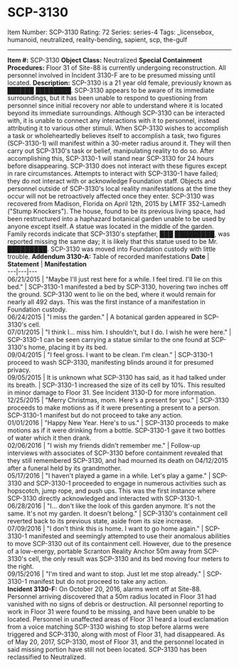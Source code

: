 # SCP-3130
Item Number: SCP-3130
Rating: 72
Series: series-4
Tags: _licensebox, humanoid, neutralized, reality-bending, sapient, scp, the-gulf

---

**Item #:** SCP-3130
**Object Class:** Neutralized
**Special Containment Procedures:** Floor 31 of Site-88 is currently undergoing reconstruction. All personnel involved in Incident 3130-F are to be presumed missing until located.
**Description:** SCP-3130 is a 21 year old female, previously known as ██████ ████████. SCP-3130 appears to be aware of its immediate surroundings, but it has been unable to respond to questioning from personnel since initial recovery nor able to understand where it is located beyond its immediate surroundings. Although SCP-3130 can be interacted with, it is unable to connect any interactions with it to personnel, instead attributing it to various other stimuli.
When SCP-3130 wishes to accomplish a task or wholeheartedly believes itself to accomplish a task, two figures (SCP-3130-1) will manifest within a 30-meter radius around it. They will then carry out SCP-3130's task or belief, manipulating reality to do so. After accomplishing this, SCP-3130-1 will stand near SCP-3130 for 24 hours before disappearing. SCP-3130 does not interact with these figures except in rare circumstances. Attempts to interact with SCP-3130-1 have failed; they do not interact with or acknowledge Foundation staff. Objects and personnel outside of SCP-3130's local reality manifestations at the time they occur will not be retroactively affected once they enter.
SCP-3130 was recovered from Madison, Florida on April 12th, 2015 by LMTF 352-Lamedh ("Stump Knockers"). The house, found to be its previous living space, had been restructured into a haphazard botanical garden unable to be used by anyone except itself. A statue was located in the middle of the garden. Family records indicate that SCP-3130's stepfather, ███ █████████, was reported missing the same day; it is likely that this statue used to be Mr. █████████. SCP-3130 was moved into Foundation custody with little trouble.
**Addendum 3130-A:** Table of recorded manifestations
**Date** | **Statement** | **Manifestation**  
---|---|---  
06/21/2015 | "Maybe I'll just rest here for a while. I feel tired. I'll lie on this bed." | SCP-3130-1 manifested a bed by SCP-3130, hovering two inches off the ground. SCP-3130 went to lie on the bed, where it would remain for nearly all 492 days. This was the first instance of a manifestation in Foundation custody.  
06/24/2015 | "I miss the garden." | A botanical garden appeared in SCP-3130's cell.  
07/01/2015 | "I think I… miss him. I shouldn't, but I do. I wish he were here." | SCP-3130-1 can be seen carrying a statue similar to the one found at SCP-3130's home, placing it by its bed.  
09/04/2015 | "I feel gross. I want to be clean. I'm clean." | SCP-3130-1 proceed to wash SCP-3130, manifesting blinds around it for presumed privacy.  
09/05/2015 | It is unknown what SCP-3130 has said, as it had talked under its breath. | SCP-3130-1 increased the size of its cell by 10%. This resulted in minor damage to Floor 31. See Incident 3130-D for more information.  
12/25/2015 | "Merry Christmas, mom. Here's a present for you." | SCP-3130 proceeds to make motions as if it were presenting a present to a person. SCP-3130-1 manifest but do not proceed to take any action.  
01/01/2016 | "Happy New Year. Here's to us." | SCP-3130 proceeds to make motions as if it were drinking from a bottle. SCP-3130-1 gave it two bottles of water which it then drank.  
02/06/2016 | "I wish my friends didn't remember me." | Follow-up interviews with associates of SCP-3130 before containment revealed that they still remembered SCP-3130, and had mourned its death on 04/12/2015 after a funeral held by its grandmother.  
05/17/2016 | "I haven't played a game in a while. Let's play a game." | SCP-3130 and SCP-3130-1 proceeded to engage in numerous activities such as hopscotch, jump rope, and push ups. This was the first instance where SCP-3130 directly acknowledged and interacted with SCP-3130-1.  
06/28/2016 | "I… don't like the look of this garden anymore. It's not the same. It's not my garden. It doesn't belong." | SCP-3130's containment cell reverted back to its previous state, aside from its size increase.  
07/09/2016 | "I don't think this is home. I want to go home again." | SCP-3130-1 manifested and seemingly attempted to use their anomalous abilities to move SCP-3130 out of its containment cell. However, due to the presence of a low-energy, portable Scranton Reality Anchor 50m away from SCP-3130's cell, the only result was SCP-3130 and its bed moving four meters to the right.  
09/15/2016 | "I'm tired and want to stop. Just let me stop already." | SCP-3130-1 manifest but do not proceed to take any action.  
**Incident 3130-F:** On October 20, 2016, alarms went off at Site-88. Personnel arriving discovered that a 50m radius located in Floor 31 had vanished with no signs of debris or destruction. All personnel reporting to work in Floor 31 were found to be missing, and have been unable to be located. Personnel in unaffected areas of Floor 31 heard a loud exclamation from a voice matching SCP-3130 wishing to stop before alarms were triggered and SCP-3130, along with most of Floor 31, had disappeared. As of May 20, 2017, SCP-3130, most of Floor 31, and the personnel located in said missing portion have still not been located. SCP-3130 has been reclassified to Neutralized.